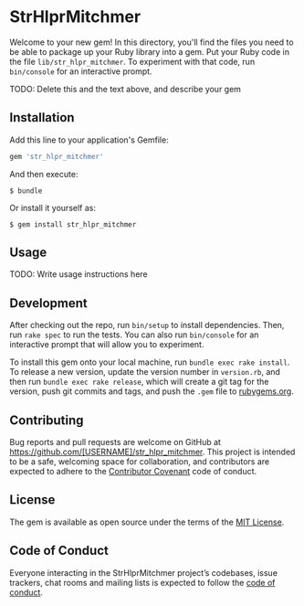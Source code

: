 # StrHlprMitchmer

Welcome to your new gem! In this directory, you'll find the files you need to be able to package up your Ruby library into a gem. Put your Ruby code in the file `lib/str_hlpr_mitchmer`. To experiment with that code, run `bin/console` for an interactive prompt.

TODO: Delete this and the text above, and describe your gem

## Installation

Add this line to your application's Gemfile:

```ruby
gem 'str_hlpr_mitchmer'
```

And then execute:

    $ bundle

Or install it yourself as:

    $ gem install str_hlpr_mitchmer

## Usage

TODO: Write usage instructions here

## Development

After checking out the repo, run `bin/setup` to install dependencies. Then, run `rake spec` to run the tests. You can also run `bin/console` for an interactive prompt that will allow you to experiment.

To install this gem onto your local machine, run `bundle exec rake install`. To release a new version, update the version number in `version.rb`, and then run `bundle exec rake release`, which will create a git tag for the version, push git commits and tags, and push the `.gem` file to [rubygems.org](https://rubygems.org).

## Contributing

Bug reports and pull requests are welcome on GitHub at https://github.com/[USERNAME]/str_hlpr_mitchmer. This project is intended to be a safe, welcoming space for collaboration, and contributors are expected to adhere to the [Contributor Covenant](http://contributor-covenant.org) code of conduct.

## License

The gem is available as open source under the terms of the [MIT License](https://opensource.org/licenses/MIT).

## Code of Conduct

Everyone interacting in the StrHlprMitchmer project’s codebases, issue trackers, chat rooms and mailing lists is expected to follow the [code of conduct](https://github.com/[USERNAME]/str_hlpr_mitchmer/blob/master/CODE_OF_CONDUCT.md).

